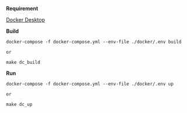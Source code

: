 **Requirement**

[Docker Desktop](https://www.docker.com/products/docker-desktop/)

**Build**

```
docker-compose -f docker-compose.yml --env-file ./docker/.env build

or 

make dc_build
```

**Run**

```
docker-compose -f docker-compose.yml --env-file ./docker/.env up

or

make dc_up
```



